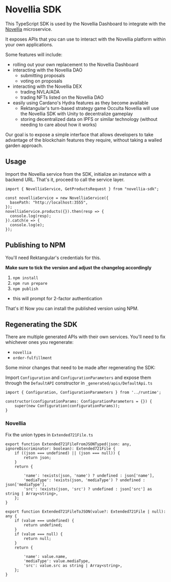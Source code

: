 # Novellia SDK

This TypeScript SDK is used by the Novellia Dashboard to integrate with the [Novellia](https://github.com/RektangularStudios/novellia) microservice.

It exposes APIs that you can use to interact with the Novellia platform within your own applications.

Some features will include:
- rolling out your own replacement to the Novellia Dashboard
- interacting with the Novellia DAO
  - submitting proposals
  - voting on proposals
- interacting with the Novellia DEX
  - trading NVLA/ADA
  - trading NFTs listed on the Novellia DAO
- easily using Cardano's Hydra features as they become available
  - Rektangular's turn-based strategy game Occulta Novellia will use the Novellia SDK with Unity to decentralize gameplay
  - storing decentralized data on IPFS or similar technology (without needing to care about how it works)

Our goal is to expose a simple interface that allows developers to take advantage of the blockchain features they require, without taking a walled garden approach.

## Usage

Import the Novellia service from the SDK, initialize an instance with a backend URL. That's it, proceed to call the service layer.

```
import { NovelliaService, GetProductsRequest } from "novellia-sdk";

const novelliaService = new NovelliaService({
  basePath: "http://localhost:3555",
});
novelliaService.products({}).then(resp => {
  console.log(resp);
}).catch(e => {
  console.log(e);
});
```

## Publishing to NPM

You'll need Rektangular's credentials for this.

**Make sure to tick the version and adjust the changelog accordingly**

1. `npm install`
2. `npm run prepare`
3. `npm publish`
  - this will prompt for 2-factor authentication

That's it! Now you can install the published version using NPM.

## Regenerating the SDK

There are multiple generated APIs with their own services. You'll need to fix whichever ones you regenerate:
- `novellia`
- `order-fulfillment`

Some minor changes that need to be made after regenerating the SDK:

Import `Configuration` and `ConfigurationParameters` and expose them through the `DefaultAPI` constructor in `_generated/apis/DefaultApi.ts`

```
import { Configuration, ConfigurationParameters } from '../runtime';

constructor(configurationParams: ConfigurationParameters = {}) {
    super(new Configuration(configurationParams));
}
```

### Novellia

Fix the union types in `Extended721File.ts`

```
export function Extended721FileFromJSONTyped(json: any, ignoreDiscriminator: boolean): Extended721File {
    if ((json === undefined) || (json === null)) {
        return json;
    }
    return {
        
        'name': !exists(json, 'name') ? undefined : json['name'],
        'mediaType': !exists(json, 'mediaType') ? undefined : json['mediaType'],
        'src': !exists(json, 'src') ? undefined : json['src'] as string | Array<string>,
    };
}

export function Extended721FileToJSON(value?: Extended721File | null): any {
    if (value === undefined) {
        return undefined;
    }
    if (value === null) {
        return null;
    }
    return {
        
        'name': value.name,
        'mediaType': value.mediaType,
        'src': value.src as string | Array<string>,
    };
}
```
